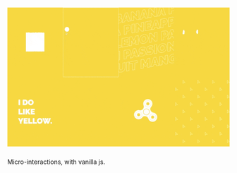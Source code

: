 # [![eeeeeeeee](img/e9.gif)](https://yip-theodore.github.io/eeeeeeeee/)

Micro-interactions, with vanilla js.
